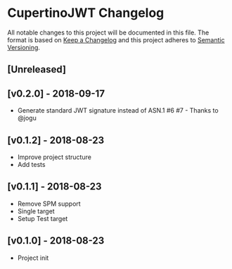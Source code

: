 # CupertinoJWT Changelog

All notable changes to this project will be documented in this file.
The format is based on [Keep a Changelog](http://keepachangelog.com/)
and this project adheres to [Semantic Versioning](http://semver.org/).

## [Unreleased]

## [v0.2.0] - 2018-09-17
- Generate standard JWT signature instead of ASN.1 #6 #7 - Thanks to @jogu

## [v0.1.2] - 2018-08-23
- Improve project structure
- Add tests

## [v0.1.1] - 2018-08-23
- Remove SPM support
- Single target
- Setup Test target

## [v0.1.0] - 2018-08-23
- Project init
